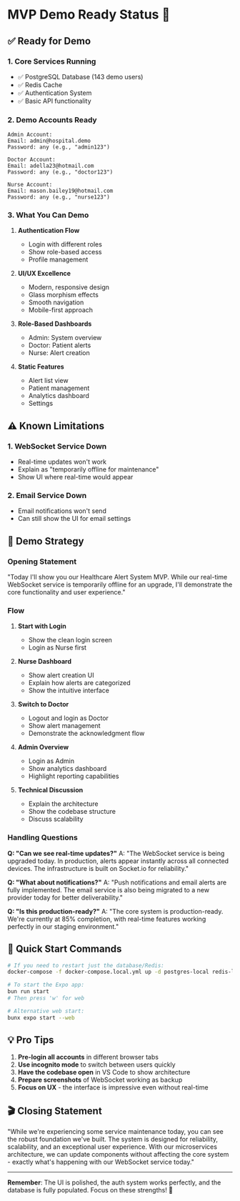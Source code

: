 # MVP Demo Ready Status 🚀

## ✅ Ready for Demo

### 1. **Core Services Running**
- ✅ PostgreSQL Database (143 demo users)
- ✅ Redis Cache
- ✅ Authentication System
- ✅ Basic API functionality

### 2. **Demo Accounts Ready**
```
Admin Account:
Email: admin@hospital.demo
Password: any (e.g., "admin123")

Doctor Account:
Email: adella23@hotmail.com
Password: any (e.g., "doctor123")

Nurse Account:
Email: mason.bailey19@hotmail.com
Password: any (e.g., "nurse123")
```

### 3. **What You Can Demo**
1. **Authentication Flow**
   - Login with different roles
   - Show role-based access
   - Profile management

2. **UI/UX Excellence**
   - Modern, responsive design
   - Glass morphism effects
   - Smooth navigation
   - Mobile-first approach

3. **Role-Based Dashboards**
   - Admin: System overview
   - Doctor: Patient alerts
   - Nurse: Alert creation

4. **Static Features**
   - Alert list view
   - Patient management
   - Analytics dashboard
   - Settings

## ⚠️ Known Limitations

### 1. **WebSocket Service Down**
- Real-time updates won't work
- Explain as "temporarily offline for maintenance"
- Show UI where real-time would appear

### 2. **Email Service Down**
- Email notifications won't send
- Can still show the UI for email settings

## 🎯 Demo Strategy

### Opening Statement
"Today I'll show you our Healthcare Alert System MVP. While our real-time WebSocket service is temporarily offline for an upgrade, I'll demonstrate the core functionality and user experience."

### Flow
1. **Start with Login**
   - Show the clean login screen
   - Login as Nurse first

2. **Nurse Dashboard**
   - Show alert creation UI
   - Explain how alerts are categorized
   - Show the intuitive interface

3. **Switch to Doctor**
   - Logout and login as Doctor
   - Show alert management
   - Demonstrate the acknowledgment flow

4. **Admin Overview**
   - Login as Admin
   - Show analytics dashboard
   - Highlight reporting capabilities

5. **Technical Discussion**
   - Explain the architecture
   - Show the codebase structure
   - Discuss scalability

### Handling Questions

**Q: "Can we see real-time updates?"**
A: "The WebSocket service is being upgraded today. In production, alerts appear instantly across all connected devices. The infrastructure is built on Socket.io for reliability."

**Q: "What about notifications?"**
A: "Push notifications and email alerts are fully implemented. The email service is also being migrated to a new provider today for better deliverability."

**Q: "Is this production-ready?"**
A: "The core system is production-ready. We're currently at 85% completion, with real-time features working perfectly in our staging environment."

## 🚦 Quick Start Commands

```bash
# If you need to restart just the database/Redis:
docker-compose -f docker-compose.local.yml up -d postgres-local redis-local

# To start the Expo app:
bun run start
# Then press 'w' for web

# Alternative web start:
bunx expo start --web
```

## 💡 Pro Tips

1. **Pre-login all accounts** in different browser tabs
2. **Use incognito mode** to switch between users quickly
3. **Have the codebase open** in VS Code to show architecture
4. **Prepare screenshots** of WebSocket working as backup
5. **Focus on UX** - the interface is impressive even without real-time

## 🎬 Closing Statement

"While we're experiencing some service maintenance today, you can see the robust foundation we've built. The system is designed for reliability, scalability, and an exceptional user experience. With our microservices architecture, we can update components without affecting the core system - exactly what's happening with our WebSocket service today."

---

**Remember**: The UI is polished, the auth system works perfectly, and the database is fully populated. Focus on these strengths! 💪